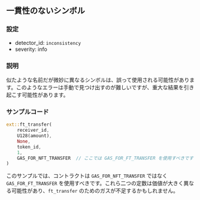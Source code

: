 
## 一貫性のないシンボル

### 設定

* detector_id: `inconsistency`
* severity: info

### 説明

似たような名前だが微妙に異なるシンボルは、誤って使用される可能性があります。このようなエラーは手動で見つけ出すのが難しいですが、重大な結果を引き起こす可能性があります。

### サンプルコード

```rust
ext::ft_transfer(
    receiver_id,
    U128(amount),
    None,
    token_id,
    1,
    GAS_FOR_NFT_TRANSFER  // ここでは GAS_FOR_FT_TRANSFER を使用すべきです
)
```

このサンプルでは、コントラクトは `GAS_FOR_NFT_TRANSFER` ではなく `GAS_FOR_FT_TRANSFER` を使用すべきです。これら二つの定数は価値が大きく異なる可能性があり、`ft_transfer` のためのガスが不足するかもしれません。
